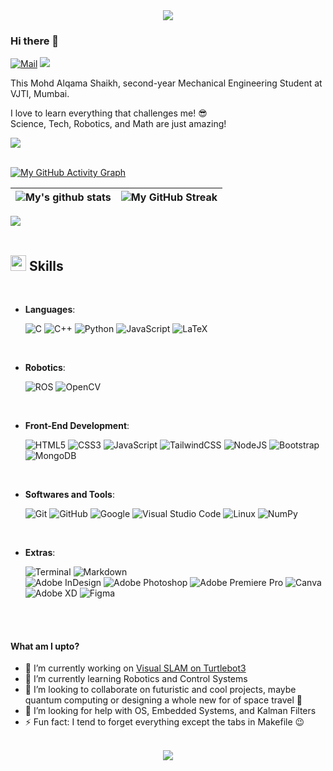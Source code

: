 <div align="center">
<img src="https://i.pinimg.com/originals/1c/0f/65/1c0f6596f6a85fdf6fb57ac4096739e6.gif"/>
</div>

### Hi there 👋

[![Mail](https://img.shields.io/badge/Gmail-D14836?style=for-the-badge&logo=gmail&logoColorefr=white)](mailto:alqamascaptaina3@gmail.com)
 <a href="https://www.linkedin.com/in/mohd-alqama-shaikh-636587229/" alt="Linkedin"><img src="https://img.shields.io/badge/LinkedIn-0077B5?style=for-the-badge&logo=linkedin&logoColor=white"></a>

This Mohd Alqama Shaikh, second-year Mechanical Engineering Student at VJTI, Mumbai.

I love to learn everything that challenges me! 😎 \
Science, Tech, Robotics, and Math are just amazing!

<img src="https://user-images.githubusercontent.com/73097560/115834477-dbab4500-a447-11eb-908a-139a6edaec5c.gif"><br><br>


[![My GitHub Activity Graph](https://activity-graph.herokuapp.com/graph?username=aPR0T0&theme=tokyonight)](https://git.io/praveenscience)

| ![My's github stats](https://github-readme-stats.vercel.app/api?username=aPR0T0&show_icons=true&theme=tokyonight) | ![My GitHub Streak](https://github-readme-streak-stats.herokuapp.com/?user=aPR0T0&theme=tokyonight) |
| --- | --- |


<img src="https://user-images.githubusercontent.com/73097560/115834477-dbab4500-a447-11eb-908a-139a6edaec5c.gif"><br><br>

## <img src="https://media2.giphy.com/media/QssGEmpkyEOhBCb7e1/giphy.gif?cid=ecf05e47a0n3gi1bfqntqmob8g9aid1oyj2wr3ds3mg700bl&rid=giphy.gif" width ="25"><b> Skills</b>
<br>

<p align="center">

- **Languages**:
 
    ![C](https://img.shields.io/badge/C%20-%232370ED.svg?style=for-the-badge&logo=c&logoColor=white)
    ![C++](https://img.shields.io/badge/C++%20-%2300599C.svg?style=for-the-badge&logo=c%2B%2B&logoColor=white)
    ![Python](https://img.shields.io/badge/Python%20-%2314354C.svg?style=for-the-badge&logo=python&logoColor=white)
    ![JavaScript](https://img.shields.io/badge/javascript-%23323330.svg?style=for-the-badge&logo=javascript&logoColor=%23F7DF1E)
    ![LaTeX](https://img.shields.io/badge/latex-%23008080.svg?style=for-the-badge&logo=latex&logoColor=white)

<br>

- **Robotics**:

    ![ROS](https://camo.githubusercontent.com/d8e6c33ba084eb747977208b5bd4378cb6b2e34cc222b897fd4690269d2c8ebf/68747470733a2f2f696d672e736869656c64732e696f2f62616467652f726f732d2532333041304646392e7376673f7374796c653d666f722d7468652d6261646765266c6f676f3d726f73266c6f676f436f6c6f723d7768697465)
    ![OpenCV](https://img.shields.io/badge/opencv-%23white.svg?style=for-the-badge&logo=opencv&logoColor=white)
    
<br>   
    
- **Front-End Development**:

   ![HTML5](https://img.shields.io/badge/HTML5%20-%23E34F26.svg?style=for-the-badge&logo=html5&logoColor=white)
   ![CSS3](https://img.shields.io/badge/CSS%20-%231572B6.svg?style=for-the-badge&logo=css3&logoColor=white)
   ![JavaScript](https://img.shields.io/badge/JavaScript%20-%23F7DF1E.svg?style=for-the-badge&logo=javascript&logoColor=black)
   ![TailwindCSS](https://img.shields.io/badge/tailwindcss-%2338B2AC.svg?style=for-the-badge&logo=tailwind-css&logoColor=white)
   ![NodeJS](https://img.shields.io/badge/node.js-6DA55F?style=for-the-badge&logo=node.js&logoColor=white)
   ![Bootstrap](https://img.shields.io/badge/bootstrap-%23563D7C.svg?style=for-the-badge&logo=bootstrap&logoColor=white)
   ![MongoDB](https://img.shields.io/badge/MongoDB-%234ea94b.svg?style=for-the-badge&logo=mongodb&logoColor=white)
    
<br>

- **Softwares and Tools**:

    ![Git](https://img.shields.io/badge/git-%23F05033.svg?style=for-the-badge&logo=git&logoColor=white)
    ![GitHub](https://img.shields.io/badge/github-%23121011.svg?style=for-the-badge&logo=github&logoColor=white)
    ![Google](https://img.shields.io/badge/google-%234285F4.svg?style=for-the-badge&logo=google&logoColor=white)
    ![Visual Studio Code](https://img.shields.io/badge/Visual%20Studio%20Code-0078d7.svg?style=for-the-badge&logo=visual-studio-code&logoColor=white)
    ![Linux](https://img.shields.io/badge/Linux-FCC624?style=for-the-badge&logo=linux&logoColor=black) 
    ![NumPy](https://img.shields.io/badge/numpy-%23013243.svg?style=for-the-badge&logo=numpy&logoColor=white)

<br>

- **Extras**:

    ![Terminal](https://img.shields.io/badge/Terminal-%23054020?style=for-the-badge&logo=gnu-bash&logoColor=white)
    ![Markdown](https://img.shields.io/badge/markdown-%23000000.svg?style=for-the-badge&logo=markdown&logoColor=white)   
    ![Adobe InDesign](https://img.shields.io/badge/Adobe%20InDesign-49021F?style=for-the-badge&logo=adobeindesign&logoColor=white)
    ![Adobe Photoshop](https://img.shields.io/badge/adobe%20photoshop-%2331A8FF.svg?style=for-the-badge&logo=adobe%20photoshop&logoColor=white)
    ![Adobe Premiere Pro](https://img.shields.io/badge/Adobe%20Premiere%20Pro-9999FF.svg?style=for-the-badge&logo=Adobe%20Premiere%20Pro&logoColor=white)
    ![Canva](https://img.shields.io/badge/Canva-%2300C4CC.svg?style=for-the-badge&logo=Canva&logoColor=white)
    ![Adobe XD](https://img.shields.io/badge/Adobe%20XD-470137?style=for-the-badge&logo=Adobe%20XD&logoColor=#FF61F6)
    ![Figma](https://img.shields.io/badge/figma-%23F24E1E.svg?style=for-the-badge&logo=figma&logoColor=white)


</p>

<br>
<br>

#### What am I upto?
- 🔭 I’m currently working on [Visual SLAM on Turtlebot3](https://github.com/aPR0T0/Visual_SLAM_on_TB3)
- 🌱 I’m currently learning Robotics and Control Systems
- 👯 I’m looking to collaborate on futuristic and cool projects, maybe quantum computing or designing a whole new for of space travel 🚀
- 🤔 I’m looking for help with OS, Embedded Systems, and Kalman Filters
- ⚡ Fun fact: I tend to forget everything except the tabs in Makefile :wink:

<br/>  

<div align="center">
<img src="https://komarev.com/ghpvc/?username=aPR0T0&&style=flat-square" align="center" />
</div>  
  

<br/>  
